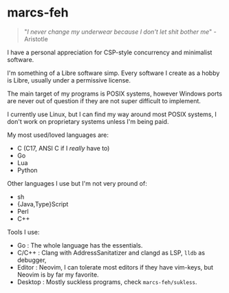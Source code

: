 # marcs-feh

> "*I never change my underwear because I don't let shit bother me*" - Aristotle

I have a personal appreciation for CSP-style concurrency and minimalist software.

I'm something of a Libre software simp. Every software I create as a hobby is Libre, usually under a permissive license.

The main target of my programs is POSIX systems, however Windows ports are never out of question if they are not super difficult to implement.

I currently use Linux, but I can find my way around most POSIX systems, I don't work on proprietary systems unless I'm being paid.


My most used/loved languages are:
- C (C17, ANSI C if I *really* have to)
- Go
- Lua
- Python

Other languages I use but I'm not very pround of:
- sh
- {Java,Type}Script
- Perl
- C++

Tools I use:
- Go : The whole language has the essentials.
- C/C++ : Clang with AddressSanitatizer and clangd as LSP, `lldb` as debugger,
- Editor : Neovim, I can tolerate most editors if they have vim-keys, but Neovim is by far my favorite.
- Desktop : Mostly suckless programs, check `marcs-feh/sukless`.
